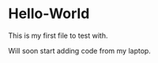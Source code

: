 # Hello-World<BR>
This is my first file to test with.<P>
Will soon start adding code from my laptop.
